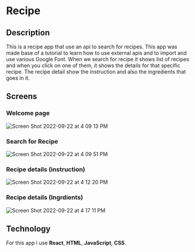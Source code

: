 # Recipe

## Description
This is a recipe app that use an api to search for recipes. This app was made base of a tutorial to learn how to use external apis and to import and use various Google Font. When we search for recipe it shows list of recipes and when you click on one of them, it shows the details for that specific recipe. The recipe detail show the instruction and also the ingredients that goes in it.

## Screens

### Welcome page

![Screen Shot 2022-09-22 at 4 09 13 PM](https://user-images.githubusercontent.com/17714218/191861302-ac929cf0-6a08-4904-a97b-8a65da399366.png)

### Search for Recipe

![Screen Shot 2022-09-22 at 4 09 51 PM](https://user-images.githubusercontent.com/17714218/191861386-1f4d9db3-54f3-4dc0-a8a0-dc64bcf65bb4.png)



### Recipe details (instruction)

![Screen Shot 2022-09-22 at 4 12 20 PM](https://user-images.githubusercontent.com/17714218/191861462-112b4415-0f93-4f43-b45f-93afebc9a45a.png)


### Recipe details (Ingrdients)

![Screen Shot 2022-09-22 at 4 17 11 PM](https://user-images.githubusercontent.com/17714218/191861551-6777fe5b-6b25-4223-abbf-00c94a9d9478.png)


## Technology
For this app i use **React**, **HTML**, **JavaScript**, **CSS**.
